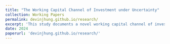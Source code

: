 ```yaml
---
title: "The Working Capital Channel of Investment under Uncertainty"
collection: Working Papers
permalink: devinjhung.github.io/research/
excerpt: 'This study documents a novel working capital channel of investment under uncertainty, wherein uncertainty affects investment not through adjustment costs or irreversibility but through working capital and cash flows. The uncertainty comes from a prevalent supply chain phenomenon known as the bullwhip effect, where demand volatility is amplified upstream along the supply chain from retailers to raw materials suppliers.'
date: 2024
paperurl: 'devinjhung.github.io/research/'
---
```

